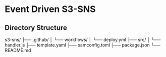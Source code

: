 # Event Driven S3-SNS

## Directory Structure
s3-sns/
├── .github/
│   └── workflows/
│       └── deploy.yml
├── src/
│   └── handler.js
├── template.yaml
├── samconfig.toml
├── package.json
└── README.md

